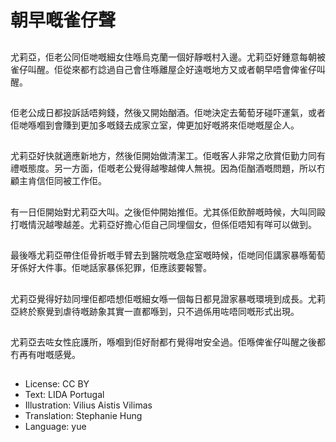 # 朝早嘅雀仔聲

##
尤莉亞，佢老公同佢哋嘅細女住喺烏克蘭一個好靜嘅村入邊。尤莉亞好鍾意每朝被雀仔叫醒。佢從來都冇諗過自己會住喺離屋企好遠嘅地方又或者朝早唔會俾雀仔叫醒。

##
佢老公成日都投訴話唔夠錢，然後又開始酗酒。佢哋決定去葡萄牙碰吓運氣，或者佢哋喺嗰到會賺到更加多嘅錢去成家立室，俾更加好嘅將來佢哋嘅屋企人。

##
尤莉亞好快就適應新地方，然後佢開始做清潔工。佢嘅客人非常之欣賞佢勤力同有禮嘅態度。另一方面，佢嘅老公覺得越嚟越俾人無視。因為佢酗酒嘅問題，所以冇顧主肯信佢同被工作佢。

##
有一日佢開始對尤莉亞大叫。之後佢仲開始推佢。尤其係佢飲醉嘅時候，大叫同毆打嘅情況越嚟越差。尤莉亞好擔心佢自己同埋個女，但係佢唔知有咩可以做到。

##
最後喺尤莉亞帶住佢骨折嘅手臂去到醫院嘅急症室嘅時候，佢哋同佢講家暴喺葡萄牙係好大件事。佢哋話家暴係犯罪，佢應該要報警。

##
尤莉亞覺得好攰同埋佢都唔想佢嘅細女喺一個每日都見證家暴嘅環境到成長。尤莉亞終於察覺到虐待嘅跡象其實一直都喺到，只不過係用咗唔同嘅形式出現。

##
尤莉亞去咗女性庇護所，喺嗰到佢好耐都冇覺得咁安全過。佢喺俾雀仔叫醒之後都冇再有咁嘅感覺。

##
* License: CC BY
* Text: LIDA Portugal
* Illustration: Vilius Aistis Vilimas
* Translation: Stephanie Hung
* Language: yue

